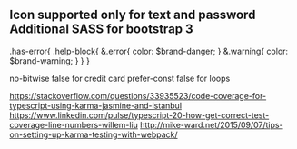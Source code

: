 Icon supported only for text and password
Additional SASS for bootstrap 3
----
.has-error{
    .help-block{
        &.error{
            color: $brand-danger;
        }
        &.warning{
            color: $brand-warning;
        }
    }
}

no-bitwise false for credit card
prefer-const false for loops

https://stackoverflow.com/questions/33935523/code-coverage-for-typescript-using-karma-jasmine-and-istanbul
https://www.linkedin.com/pulse/typescript-20-how-get-correct-test-coverage-line-numbers-willem-liu
http://mike-ward.net/2015/09/07/tips-on-setting-up-karma-testing-with-webpack/